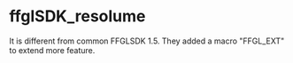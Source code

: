 # ffglSDK_resolume

It is different from common FFGLSDK 1.5.
They added a macro "FFGL_EXT" to extend more feature.
